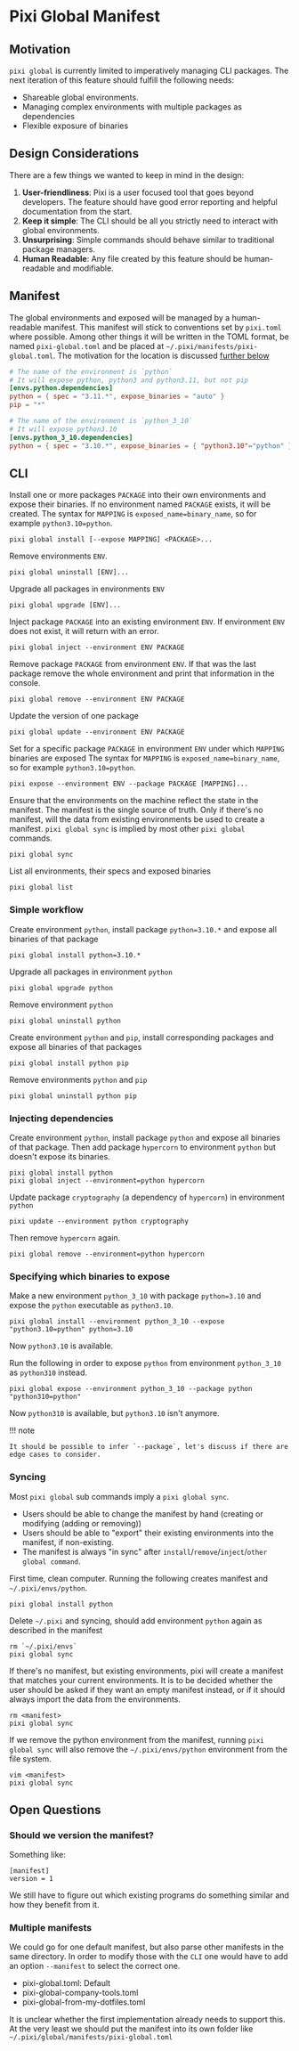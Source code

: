 # Pixi Global Manifest

## Motivation

`pixi global` is currently limited to imperatively managing CLI packages.
The next iteration of this feature should fulfill the following needs:

- Shareable global environments.
- Managing complex environments with multiple packages as dependencies
- Flexible exposure of binaries

## Design Considerations

There are a few things we wanted to keep in mind in the design:

1. **User-friendliness**: Pixi is a user focused tool that goes beyond developers. The feature should have good error reporting and helpful documentation from the start.
2. **Keep it simple**: The CLI should be all you strictly need to interact with global environments.
3. **Unsurprising**: Simple commands should behave similar to traditional package managers.
4. **Human Readable**: Any file created by this feature should be human-readable and modifiable.

## Manifest

The global environments and exposed will be managed by a human-readable manifest.
This manifest will stick to conventions set by `pixi.toml` where possible.
Among other things it will be written in the TOML format, be named `pixi-global.toml` and be placed at `~/.pixi/manifests/pixi-global.toml`.
The motivation for the location is discussed [further below](#multiple-manifests)

```toml title="pixi-global.toml"
# The name of the environment is `python`
# It will expose python, python3 and python3.11, but not pip
[envs.python.dependencies]
python = { spec = "3.11.*", expose_binaries = "auto" }
pip = "*"

# The name of the environment is `python_3_10`
# It will expose python3.10
[envs.python_3_10.dependencies]
python = { spec = "3.10.*", expose_binaries = { "python3.10"="python" } }

```

## CLI

Install one or more packages `PACKAGE` into their own environments and expose their binaries.
If no environment named `PACKAGE` exists, it will be created.
The syntax for `MAPPING` is `exposed_name=binary_name`, so for example `python3.10=python`.

```
pixi global install [--expose MAPPING] <PACKAGE>...
```

Remove environments `ENV`.
```
pixi global uninstall [ENV]...
```

Upgrade all packages in environments `ENV`
```
pixi global upgrade [ENV]...
```

Inject package `PACKAGE` into an existing environment `ENV`.
If environment `ENV` does not exist, it will return with an error.
```
pixi global inject --environment ENV PACKAGE
```

Remove package `PACKAGE` from environment `ENV`.
If that was the last package remove the whole environment and print that information in the console.
```
pixi global remove --environment ENV PACKAGE
```

Update the version of one package
```
pixi global update --environment ENV PACKAGE
```

Set for a specific package `PACKAGE` in environment `ENV` under which `MAPPING` binaries are exposed
The syntax for `MAPPING` is `exposed_name=binary_name`, so for example `python3.10=python`.
```
pixi expose --environment ENV --package PACKAGE [MAPPING]...
```

Ensure that the environments on the machine reflect the state in the manifest.
The manifest is the single source of truth.
Only if there's no manifest, will the data from existing environments be used to create a manifest.
`pixi global sync` is implied by most other `pixi global` commands.
```
pixi global sync
```

List all environments, their specs and exposed binaries
```
pixi global list
```


### Simple workflow

Create environment `python`, install package `python=3.10.*` and expose all binaries of that package
```
pixi global install python=3.10.*
```

Upgrade all packages in environment `python`
```
pixi global upgrade python
```

Remove environment `python`
```
pixi global uninstall python
```

Create environment `python` and `pip`, install corresponding packages and expose all binaries of that packages
```
pixi global install python pip
```

Remove environments `python` and `pip`
```
pixi global uninstall python pip
```

### Injecting dependencies

Create environment `python`, install package `python` and expose all binaries of that package.
Then add package `hypercorn` to environment `python` but doesn't expose its binaries.

```
pixi global install python
pixi global inject --environment=python hypercorn
```

Update package `cryptography` (a dependency of `hypercorn`) in environment `python`

```
pixi update --environment python cryptography
```

Then remove `hypercorn` again.
```
pixi global remove --environment=python hypercorn
```


### Specifying which binaries to expose

Make a new environment `python_3_10` with package `python=3.10` and expose the `python` executable as `python3.10`.
```
pixi global install --environment python_3_10 --expose "python3.10=python" python=3.10
```

Now `python3.10` is available.


Run the following in order to expose `python` from environment `python_3_10` as `python310` instead.

```
pixi global expose --environment python_3_10 --package python "python310=python"
```

Now `python310` is available, but `python3.10` isn't anymore.

!!! note

    It should be possible to infer `--package`, let's discuss if there are edge cases to consider.

### Syncing

Most `pixi global` sub commands imply a `pixi global sync`.

- Users should be able to change the manifest by hand (creating or modifying (adding or removing))
- Users should be able to "export" their existing environments into the manifest, if non-existing.
- The manifest is always "in sync" after `install`/`remove`/`inject`/`other global command`.


First time, clean computer.
Running the following creates manifest and `~/.pixi/envs/python`.
```
pixi global install python
```

Delete `~/.pixi` and syncing, should add environment `python` again as described in the manifest
```
rm `~/.pixi/envs`
pixi global sync
```

If there's no manifest, but existing environments, pixi will create a manifest that matches your current environments.
It is to be decided whether the user should be asked if they want an empty manifest instead, or if it should always import the data from the environments.
```
rm <manifest>
pixi global sync
```

If we remove the python environment from the manifest, running `pixi global sync` will also remove the `~/.pixi/envs/python` environment from the file system.
```
vim <manifest>
pixi global sync
```

## Open Questions

### Should we version the manifest?

Something like:

```
[manifest]
version = 1
```

We still have to figure out which existing programs do something similar and how they benefit from it.

### Multiple manifests

We could go for one default manifest, but also parse other manifests in the same directory.
In order to modify those with the `CLI` one would have to add an option `--manifest` to select the correct one.

- pixi-global.toml: Default
- pixi-global-company-tools.toml
- pixi-global-from-my-dotfiles.toml

It is unclear whether the first implementation already needs to support this.
At the very least we should put the manifest into its own folder like `~/.pixi/global/manifests/pixi-global.toml`
